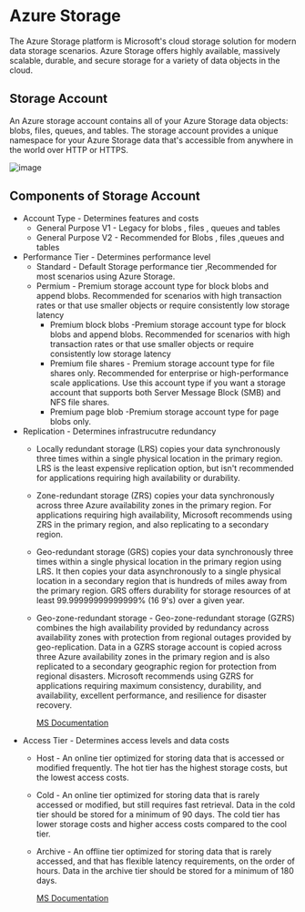 # Azure Storage
The Azure Storage platform is Microsoft's cloud storage solution for modern data storage scenarios. Azure Storage offers highly available, massively scalable, durable, and secure storage for 
a variety of data objects in the cloud.
## Storage Account 
An Azure storage account contains all of your Azure Storage data objects: blobs, files, queues, and tables. The storage account provides a unique namespace for your Azure Storage data that's
accessible from anywhere in the world over HTTP or HTTPS.

![image](https://github.com/Renjeeshrk/PublicRepo01/assets/51906504/bfbfad41-8bd9-4c94-bbd3-1854665dee6c)

## Components of Storage Account 
* Account Type - Determines features and costs
  * General Purpose V1 - Legacy for blobs , files , queues and tables 
  * General Purpose V2 - Recommended for Blobs , files ,queues and tables 
* Performance Tier - Determines performance level
  * Standard - Default Storage performance tier ,Recommended for most scenarios using Azure Storage.
  * Permium - Premium storage account type for block blobs and append blobs. Recommended for scenarios with high transaction rates or that use smaller objects or require consistently low storage latency
     * Premium block blobs -Premium storage account type for block blobs and append blobs. Recommended for scenarios with high transaction rates or that use smaller objects or require consistently low storage latency
     * Premium file shares - Premium storage account type for file shares only. Recommended for enterprise or high-performance scale applications. Use this account type if you want a storage account that supports both Server Message Block (SMB) and NFS file shares.
     * Premium page blob -Premium storage account type for page blobs only.
* Replication - Determines infrastrucutre redundancy
  * Locally redundant storage (LRS) copies your data synchronously three times within a single physical location in the primary region. LRS is the least expensive replication option, but isn't recommended for applications requiring high availability or durability.
  * Zone-redundant storage (ZRS) copies your data synchronously across three Azure availability zones in the primary region. For applications requiring high availability, Microsoft recommends using ZRS in the primary region, and also replicating to a secondary region.
  * Geo-redundant storage (GRS) copies your data synchronously three times within a single physical location in the primary region using LRS. It then copies your data asynchronously to a single physical location in a secondary region that is hundreds of miles away from the primary region. GRS offers durability for storage resources of at least 99.99999999999999% (16 9's) over a given year.
  * Geo-zone-redundant storage - Geo-zone-redundant storage (GZRS) combines the high availability provided by redundancy across availability zones with protection from regional outages provided by geo-replication. Data in a GZRS storage account is copied across three Azure availability zones in the primary region and is also replicated to a secondary geographic region for protection from regional disasters. Microsoft recommends using GZRS for applications requiring maximum consistency, durability, and availability, excellent performance, and resilience for disaster recovery.
    
    [MS Documentation](https://learn.microsoft.com/en-us/azure/storage/common/storage-redundancy) 
* Access Tier  - Determines access levels and data costs
  * Host - An online tier optimized for storing data that is accessed or modified frequently. The hot tier has the highest storage costs, but the lowest access costs.
  * Cold - An online tier optimized for storing data that is rarely accessed or modified, but still requires fast retrieval. Data in the cold tier should be stored for a minimum of 90 days. The cold tier has lower storage costs and higher access costs compared to the cool tier.
  * Archive -  An offline tier optimized for storing data that is rarely accessed, and that has flexible latency requirements, on the order of hours. Data in the archive tier should be stored for a minimum of 180 days.
    
    [MS Documentation](https://learn.microsoft.com/en-us/azure/storage/common/storage-redundancy](https://learn.microsoft.com/en-us/azure/storage/blobs/access-tiers-overview)https://learn.microsoft.com/en-us/azure/storage/blobs/access-tiers-overview) 

